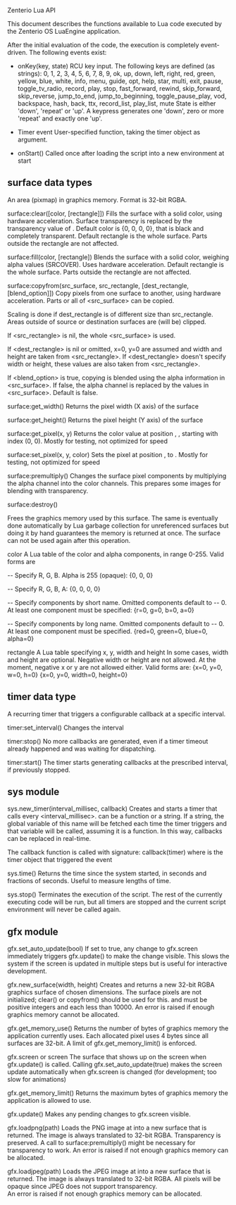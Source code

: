 Zenterio Lua API

This document describes the functions available to Lua code executed
by the Zenterio OS LuaEngine application.

After the initial evaluation of the code, the execution is completely
event-driven. The following events exist:
* onKey(key, state)
  RCU key input. The following keys are defined (as strings):
    0, 1, 2, 3, 4, 5, 6, 7, 8, 9, ok, up, down, left, right, red,
    green, yellow, blue, white, info, menu, guide, opt, help, star,
    multi, exit, pause, toggle_tv_radio, record, play, stop,
    fast_forward, rewind, skip_forward, skip_reverse, jump_to_end,
    jump_to_beginning, toggle_pause_play, vod, backspace, hash, back,
    ttx, record_list, play_list, mute
  State is either 'down', 'repeat' or 'up'. A keypress generates one
  'down', zero or more 'repeat' and exactly one 'up'.

* Timer event
  User-specified function, taking the timer object as argument.

* onStart()
  Called once after loading the script into a new environment at start


## surface data types ##
An area (pixmap) in graphics memory. Format is 32-bit RGBA.

surface:clear([color, [rectangle]])
  Fills the surface with a solid color, using hardware acceleration.
  Surface transparency is replaced by the transparency value of
  <color>.
  Default color is {0, 0, 0, 0}, that is black and completely transparent.
  Default rectangle is the whole surface. Parts outside the rectangle
  are not affected.

surface:fill(color, [rectangle])
  Blends the surface with a solid color, weighing alpha values
  (SRCOVER). Uses hardware acceleration.
  Default rectangle is the whole surface. Parts outside the rectangle
  are not affected.

surface:copyfrom(src_surface, src_rectangle, [dest_rectangle, [blend_option]])
  Copy pixels from one surface to another, using hardware
  acceleration. Parts or all of <src_surface> can be copied.

  Scaling is done if dest_rectangle is of different size than
  src_rectangle. Areas outside of source or destination surfaces are
  (will be) clipped.

  If <src_rectangle> is nil, the whole <src_surface> is used.

  If <dest_rectangle> is nil or omitted, x=0, y=0 are assumed and
  width and height are taken from <src_rectangle>. If <dest_rectangle>
  doesn't specify width or height, these values are also taken from
  <src_rectangle>.

  If <blend_option> is true, copying is blended using the alpha
  information in <src_surface>. If false, the alpha channel is
  replaced by the values in <src_surface>.
  Default is false.

surface:get_width()
  Returns the pixel width (X axis) of the surface

surface:get_height()
  Returns the pixel height (Y axis) of the surface

surface:get_pixel(x, y)
  Returns the color value at position <x>, <y>, starting with index (0, 0).
  Mostly for testing, not optimized for speed

surface:set_pixel(x, y, color)
  Sets the pixel at position <x>, <y> to <color>.
  Mostly for testing, not optimized for speed

surface:premultiply()
  Changes the surface pixel components by multiplying the alpha
  channel into the color channels. This prepares some images for
  blending with transparency.

surface:destroy()

  Frees the graphics memory used by this surface. The same is
  eventually done automatically by Lua garbage collection for
  unreferenced surfaces but doing it by hand guarantees the memory is
  returned at once.
  The surface can not be used again after this operation.

color
  A Lua table of the color and alpha components, in range 0-255.
  Valid forms are

  -- Specify R, G, B. Alpha is 255 (opaque):
  {0, 0, 0}

  -- Specify R, G, B, A:
  {0, 0, 0, 0}

  -- Specify components by short name. Omitted components default to
  -- 0. At least one component must be specified:
  {r=0, g=0, b=0, a=0} 

  -- Specify components by long name. Omitted components default to
  -- 0. At least one component must be specified.
  {red=0, green=0, blue=0, alpha=0}

rectangle
  A Lua table specifying x, y, width and height
  In some cases, width and height are optional.
  Negative width or height are not allowed.
  At the moment, negative x or y are not allowed either.
  Valid forms are:
  {x=0, y=0, w=0, h=0}
  {x=0, y=0, width=0, height=0}

## timer data type ##
  A recurring timer that triggers a configurable callback at a
  specific interval.

timer:set_interval()
  Changes the interval

timer:stop()
  No more callbacks are generated, even if a timer timeout already
  happened and was waiting for dispatching.

timer:start()
  The timer starts generating callbacks at the prescribed interval, if
  previously stopped.


## sys module ##

sys.new_timer(interval_millisec, callback)
  Creates and starts a timer that calls <callback> every <interval_millisec>.
  <callback> can be a function or a string.
  If a string, the global variable of this name will be fetched each
  time the timer triggers and that variable will be called, assuming
  it is a function. In this way, callbacks can be replaced in real-time.

  The callback function is called with signature:
  callback(timer)
  where <timer> is the timer object that triggered the event

sys.time()
  Returns the time since the system started, in seconds and fractions
  of seconds. Useful to measure lengths of time.

sys.stop()
  Terminates the execution of the script. The rest of the currently
  executing code will be run, but all timers are stopped and the
  current script environment will never be called again.


## gfx module ##

gfx.set_auto_update(bool)
  If set to true, any change to gfx.screen immediately triggers
  gfx.update() to make the change visible. This slows the system if
  the screen is updated in multiple steps but is useful for
  interactive development.

gfx.new_surface(width, height)
  Creates and returns a new 32-bit RGBA graphics surface of chosen
  dimensions. The surface pixels are not initialized; clear() or
  copyfrom() should be used for this.
  <width> and <height> must be positive integers and each less than 10000.
  An error is raised if enough graphics memory cannot be allocated.

gfx.get_memory_use()
  Returns the number of bytes of graphics memory the application
  currently uses. Each allocated pixel uses 4 bytes since all surfaces
  are 32-bit. A limit of gfx.get_memory_limit() is enforced.

gfx.screen or screen
  The surface that shows up on the screen when gfx.update() is called.
  Calling gfx.set_auto_update(true) makes the screen update
  automatically when gfx.screen is changed (for development; too slow
  for animations)

gfx.get_memory_limit()
  Returns the maximum bytes of graphics memory the application is
  allowed to use.

gfx.update()
  Makes any pending changes to gfx.screen visible.

gfx.loadpng(path)
  Loads the PNG image at <path> into a new surface that is
  returned. The image is always translated to 32-bit
  RGBA. Transparency is preserved. A call to surface:premultiply()
  might be necessary for transparency to work.
  An error is raised if not enough graphics memory can be allocated.

gfx.loadjpeg(path)
  Loads the JPEG image at <path> into a new surface that is returned.
  The image is always translated to 32-bit RGBA. All pixels will be
  opaque since JPEG does not support transparency.  
  An error is raised if not enough graphics memory can be allocated.
